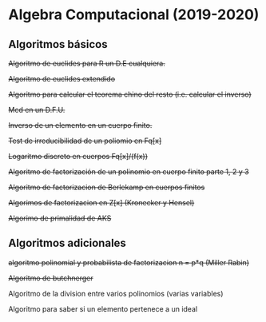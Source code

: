 # Algebra Computacional (2019-2020)

## Algoritmos básicos

~~Algoritmo de euclides para R un D.E cualquiera.~~

~~Algoritmo de euclides extendido~~

~~Algoritmo para calcular el teorema chino del resto (i.e. calcular el inverso)~~

~~Mcd en un D.F.U.~~


~~Inverso de un elemento en un cuerpo finito.~~

~~Test de irreducibilidad de un poliomio en Fq[x]~~

~~Logaritmo discreto en cuerpos Fq[x]/(f(x))~~

~~Algoritmo de factorización de un polinomio en cuerpo finito parte 1, 2 y 3~~

~~Algoritmo de factorizacion de Berlekamp en cuerpos finitos~~ 

~~Algorimos de factorizacion en Z[x] (Kronecker y Hensel)~~

~~Algorimo de primalidad de AKS~~ 


## Algoritmos adicionales

~~algoritmo polinomial y probabilista de factorizacion n = p*q (Miller Rabin)~~

~~Algoritmo de butchnerger~~

Algoritmo de la division entre varios polinomios (varias variables)

Algoritmo para saber si un elemento pertenece a un ideal
